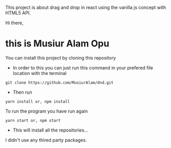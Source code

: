 This project is about drag and drop in react using the vanilla js concept with HTML5 API.


Hi there, 
# this is **Musiur Alam Opu**

You can install this project by cloning this repository

- In order to this you can just run this command in your prefered file location with the terminal


```
git clone https://github.com/MusiurAlam/dnd.git

```
- Then run 

```
yarn install or, npm install

```

To run the program you have run again

```
yarn start or, npm start

```

- This will install all the repositories...

I didn't use any thired party packages.